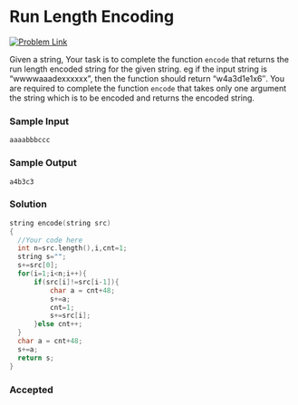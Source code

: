 # Run Length Encoding

[![Problem Link](https://img.shields.io/badge/GeeksforGeeks-298D46?style=for-the-badge&logo=geeksforgeeks&logoColor=white)](https://practice.geeksforgeeks.org/problems/run-length-encoding/1/)

Given a string, Your task is to complete the function `encode` that returns the run length encoded string for the given string.
eg if the input string is “wwwwaaadexxxxxx”, then the function should return “w4a3d1e1x6″.
You are required to complete the function `encode` that takes only one argument the string which is to be encoded and returns the encoded string.

### Sample Input

```
aaaabbbccc
```

### Sample Output

```
a4b3c3
```

### Solution

```cpp
string encode(string src)
{
  //Your code here
  int n=src.length(),i,cnt=1;
  string s="";
  s+=src[0];
  for(i=1;i<n;i++){
      if(src[i]!=src[i-1]){
          char a = cnt+48;
          s+=a;
          cnt=1;
          s+=src[i];
      }else cnt++;
  }
  char a = cnt+48;
  s+=a;
  return s;
}

```

### Accepted
